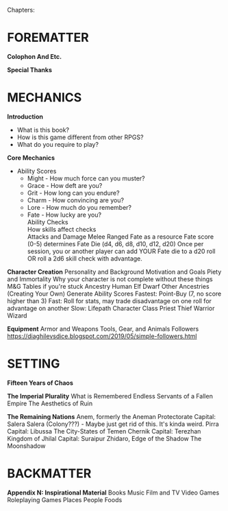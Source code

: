 Chapters:

# FOREMATTER

**Colophon And Etc.**

**Special Thanks**

# MECHANICS

**Introduction**  
- What is this book?  
- How is this game different from other RPGS?  
- What do you require to play?

**Core Mechanics**
- Ability Scores  
	- Might	- How much force can you muster?  
	- Grace	- How deft are you?  
	- Grit	- How long can you endure?  
	- Charm	- How convincing are you?  
	- Lore	- How much do you remember?  
	- Fate	- How lucky are you?  
Ability Checks  
	How skills affect checks  
Attacks and Damage
	Melee
	Ranged
Fate as a resource
	Fate score (0-5) determines Fate Die (d4, d6, d8, d10, d12, d20)
	Once per session, you or another player can add YOUR Fate die to a d20 roll OR roll a 2d6 skill check with advantage.

**Character Creation**
	Personality and Background
	Motivation and Goals
		Piety and Immortality
		Why your character is not complete without these things
		M&G Tables if you're stuck
	Ancestry
		Human
		Elf
		Dwarf
		Other Ancestries (Creating Your Own)
	Generate Ability Scores
		Fastest: Point-Buy (7, no score higher than 3)
		Fast: Roll for stats, may trade disadvantage on one roll for advantage on another
		Slow: Lifepath
	Character Class
		Priest
		Thief
		Warrior
		Wizard

**Equipment**
	Armor and Weapons
	Tools, Gear, and Animals
	Followers
		https://diaghilevsdice.blogspot.com/2019/05/simple-followers.html


# SETTING

**Fifteen Years of Chaos**

**The Imperial Plurality**
	What is Remembered
	Endless Servants of a Fallen Empire
	The Aesthetics of Ruin

**The Remaining Nations**
	Anem, formerly the Aneman Protectorate
		Capital: Salera
	Salera (Colony???) - Maybe just get rid of this. It's kinda weird.
	Pirra
		Capital: Libussa
	The City-States of Temen
	Chernik
		Capital: Terezhan
	Kingdom of Jhilal
		Capital: Suraipur
		Zhidaro, Edge of the Shadow
	The Moonshadow

# BACKMATTER
**Appendix N: Inspirational Material**
	Books
	Music
	Film and TV
	Video Games
	Roleplaying Games
	Places
	People
	Foods